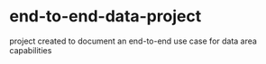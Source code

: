 # end-to-end-data-project
project created to document an end-to-end use case for data area capabilities
